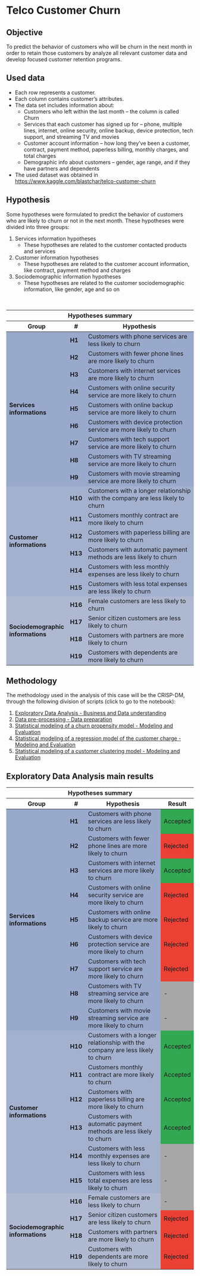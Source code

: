 # Telco Customer Churn

## Objective
To predict the behavior of customers who will be churn in the next month in order to retain those customers by analyze all relevant customer data and develop focused customer retention programs.

## Used data
- Each row represents a customer.
- Each column contains customer’s attributes.
- The data set includes information about:
    - Customers who left within the last month – the column is called Churn
    - Services that each customer has signed up for – phone, multiple lines, internet, online security, online backup, device protection, tech support, and streaming TV and movies
    - Customer account information – how long they’ve been a customer, contract, payment method, paperless billing, monthly charges, and total charges
    - Demographic info about customers – gender, age range, and if they have partners and dependents
- The used dataset was obtained in https://www.kaggle.com/blastchar/telco-customer-churn

## Hypothesis
Some hypotheses were formulated to predict the behavior of customers who are likely to churn or not in the next month.
These hypotheses were divided into three groups:
 1. Services information hypotheses
     - These hypotheses are related to the customer contacted products and services
 1. Customer information hypotheses
     - These hypotheses are related to the customer account information, like contract, payment method and charges
 1. Sociodemographic information hypotheses
     - These hypotheses are related to the customer sociodemographic information, like gender, age and so on

<br>
<table>
	<thead>
        <tr>
			<th colspan = "3" style="text-align:center;">Hypotheses summary</th>
		</tr>
		<tr>
			<th>Group</th>
			<th>#</th>
			<th>Hypothesis</th>
		</tr>
	</thead>
	<tbody>
		<tr style="background-color:#99a9cc;">
            <td rowspan="9" style="background-color:#99a9cc;"><strong>Services <br> informations</strong></td>
			<td><strong>H1</strong></td>
			<td style="background-color:#99a9cc;">Customers with phone services are less likely to churn</td>
		</tr>
		<tr style="background-color:#99a9cc;">
            <td><strong>H2</strong></td>
			<td>Customers with fewer phone lines are more likely to churn</td>
		</tr>
		<tr style="background-color:#99a9cc;">
            <td><strong>H3</strong></td>
			<td>Customers with internet services are more likely to churn</td>
		</tr>
		<tr style="background-color:#99a9cc;">
            <td><strong>H4</strong></td>
			<td>Customers with online security service are more likely to churn</td>
		</tr>
		<tr style="background-color:#99a9cc;">
            <td><strong>H5</strong></td>
			<td>Customers with online backup service are more likely to churn</td>
		</tr>
		<tr style="background-color:#99a9cc;">
            <td><strong>H6</strong></td>
			<td>Customers with device protection service are more likely to churn</td>
		</tr>
		<tr style="background-color:#99a9cc;">
            <td><strong>H7</strong></td>
			<td>Customers with tech support service are more likely to churn</td>
		</tr>
		<tr style="background-color:#99a9cc;">
            <td><strong>H8</strong></td>
			<td>Customers with TV streaming service are more likely to churn</td>
		</tr>
		<tr style="background-color:#99a9cc;">
            <td><strong>H9</strong></td>
			<td>Customers with movie streaming service are more likely to churn</td>
		</tr>
		<tr style="background-color:#a3b1cf;">
            <td rowspan="6"><strong>Customer <br> informations</strong></td>
            <td><strong>H10</strong></td>
			<td>Customers with a longer relationship with the company are less likely to churn</td>
		</tr>
		<tr style="background-color:#a3b1cf;">
            <td><strong>H11</strong></td>
			<td>Customers monthly contract are more likely to churn</td>
		</tr>
		<tr style="background-color:#a3b1cf;">
            <td><strong>H12</strong></td>
			<td>Customers with paperless billing are more likely to churn</td>
		</tr>
		<tr style="background-color:#a3b1cf;">
            <td><strong>H13</strong></td>
			<td>Customers with automatic payment methods are less likely to churn</td>
		</tr>
		<tr style="background-color:#a3b1cf;">
            <td><strong>H14</strong></td>
			<td>Customers with less monthly expenses are less likely to churn</td>
		</tr>
		<tr style="background-color:#a3b1cf;">
            <td><strong>H15</strong></td>
			<td>Customers with less total expenses are less likely to churn</td>
		</tr>
		<tr style="background-color:#aeb9d1;">
			<td rowspan="4"><strong>Sociodemographic <br> informations</strong></td>
            <td><strong>H16</strong></td>
			<td>Female customers are less likely to churn</td>
		</tr>
		<tr style="background-color:#aeb9d1;">
            <td><strong>H17</strong></td>
			<td>Senior citizen customers are less likely to churn</td>
		</tr>
		<tr style="background-color:#aeb9d1;">
            <td><strong>H18</strong></td>
			<td>Customers with partners are more likely to churn</td>
		</tr>
		<tr style="background-color:#aeb9d1;">
            <td><strong>H19</strong></td>
			<td>Customers with dependents are more likely to churn</td>
		</tr>
	</tbody>
</table>

## Methodology

The methodology used in the analysis of this case will be the CRISP-DM, through the following division of scripts (click to go to the notebook):
1. [Exploratory Data Analysis - Business and Data understanding](https://github.com/manuelcalcada/Telco-Customer-Churn/blob/main/1.%20EDA/Telco_churn%20-%20EDA.ipynb "EDA notebook") 
2. [Data pre-processing - Data preparation](https://github.com/manuelcalcada/Telco-Customer-Churn/blob/main/2.%20Pre-processing/Telco_churn%20-%20Data%20pre-processing.ipynb "Data pre-processing notebook")
3. [Statistical modeling of a churn propensity model - Modeling and Evaluation](https://github.com/manuelcalcada/Telco-Customer-Churn/blob/main/3.%20Churn%20propensity%20model/Telco_churn%20-%20Churn%20propensity%20model.ipynb "Classification notebook")
4. [Statistical modeling of a regression model of the customer charge - Modeling and Evaluation](https://github.com/manuelcalcada/Telco-Customer-Churn/blob/main/4.%20Customer%20charge%20model/Regression%20model%20of%20the%20customer%20charge.ipynb "Regression notebook")
5. [Statistical modeling of a customer clustering model - Modeling and Evaluation](https://github.com/manuelcalcada/Telco-Customer-Churn/blob/main/5.%20Customer%20clustering%20model/Customer_clustering_model.ipynb "Clustering notebook")

## Exploratory Data Analysis main results

<table>
	<thead>
        <tr>
			<th colspan = "4" style="text-align:center;">Hypotheses summary</th>
		</tr>
		<tr>
			<th>Group</th>
			<th>#</th>
			<th>Hypothesis</th>
            <th>Result</th>
		</tr>
	</thead>
	<tbody>
		<tr style="background-color:#99a9cc;">
            <td rowspan="9" style="background-color:#99a9cc;"><strong>Services <br> informations</strong></td>
			<td><strong>H1</strong></td>
			<td style="background-color:#99a9cc;">Customers with phone services are less likely to churn</td>
            <td style="background-color:#32a852;">Accepted</td> 
		</tr>
		<tr style="background-color:#99a9cc;">
            <td><strong>H2</strong></td>
			<td>Customers with fewer phone lines are more likely to churn</td>
            <td style="background-color:#eb4034;">Rejected</td> 
		</tr>
		<tr style="background-color:#99a9cc;">
            <td><strong>H3</strong></td>
			<td>Customers with internet services are more likely to churn</td>
            <td style="background-color:#32a852;">Accepted</td> 
		</tr>
		<tr style="background-color:#99a9cc;">
            <td><strong>H4</strong></td>
			<td>Customers with online security service are more likely to churn</td>
            <td style="background-color:#eb4034;">Rejected</td> 
		</tr>
		<tr style="background-color:#99a9cc;">
            <td><strong>H5</strong></td>
			<td>Customers with online backup service are more likely to churn</td>
            <td style="background-color:#eb4034;">Rejected</td> 
		</tr>
		<tr style="background-color:#99a9cc;">
            <td><strong>H6</strong></td>
			<td>Customers with device protection service are more likely to churn</td>
            <td style="background-color:#eb4034;">Rejected</td> 
		</tr>
		<tr style="background-color:#99a9cc;">
            <td><strong>H7</strong></td>
			<td>Customers with tech support service are more likely to churn</td>
            <td style="background-color:#eb4034;">Rejected</td> 
		</tr>
		<tr style="background-color:#99a9cc;">
            <td><strong>H8</strong></td>
			<td>Customers with TV streaming service are more likely to churn</td>
            <td style="background-color:#a8a7a7;">-</td> 
		</tr>
		<tr style="background-color:#99a9cc;">
            <td><strong>H9</strong></td>
			<td>Customers with movie streaming service are more likely to churn</td>
            <td style="background-color:#a8a7a7;">-</td> 
		</tr>
		<tr style="background-color:#a3b1cf;">
            <td rowspan="6"><strong>Customer <br> informations</strong></td>
            <td><strong>H10</strong></td>
			<td>Customers with a longer relationship with the company are less likely to churn</td>
            <td style="background-color:#32a852;">Accepted</td> 
		</tr>
		<tr style="background-color:#a3b1cf;">
            <td><strong>H11</strong></td>
			<td>Customers monthly contract are more likely to churn</td>
            <td style="background-color:#32a852;">Accepted</td> 
		</tr>
		<tr style="background-color:#a3b1cf;">
            <td><strong>H12</strong></td>
			<td>Customers with paperless billing are more likely to churn</td>
            <td style="background-color:#32a852;">Accepted</td> 
		</tr>
		<tr style="background-color:#a3b1cf;">
            <td><strong>H13</strong></td>
			<td>Customers with automatic payment methods are less likely to churn</td>
            <td style="background-color:#32a852;">Accepted</td> 
		</tr>
		<tr style="background-color:#a3b1cf;">
            <td><strong>H14</strong></td>
			<td>Customers with less monthly expenses are less likely to churn</td>
            <td style="background-color:#a8a7a7;">-</td> 
		</tr>
		<tr style="background-color:#a3b1cf;">
            <td><strong>H15</strong></td>
			<td>Customers with less total expenses are less likely to churn</td>
            <td style="background-color:#a8a7a7;">-</td> 
		</tr>
		<tr style="background-color:#aeb9d1;">
			<td rowspan="4"><strong>Sociodemographic <br> informations</strong></td>
            <td><strong>H16</strong></td>
			<td>Female customers are less likely to churn</td>
            <td style="background-color:#a8a7a7;">-</td> 
		</tr>
		<tr style="background-color:#aeb9d1;">
            <td><strong>H17</strong></td>
			<td>Senior citizen customers are less likely to churn</td>
            <td style="background-color:#eb4034;">Rejected</td>
		</tr>
		<tr style="background-color:#aeb9d1;">
            <td><strong>H18</strong></td>
			<td>Customers with partners are more likely to churn</td>
            <td style="background-color:#eb4034;">Rejected</td>
		</tr>
		<tr style="background-color:#aeb9d1;">
            <td><strong>H19</strong></td>
			<td>Customers with dependents are more likely to churn</td>
            <td style="background-color:#eb4034;">Rejected</td>
		</tr>
	</tbody>
</table>
